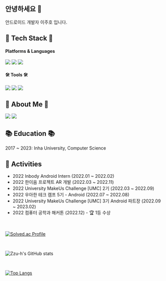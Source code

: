 ## 안녕하세요 🙌  

안드로이드 개발자 이주호 입니다.   


## 🌳 Tech Stack 🌳
#### Platforms & Languages

<img src="https://img.shields.io/badge/Android-3DDC84?style=for-the-badge&logo=Android&logoColor=white"/> <img src="https://img.shields.io/badge/JAVA-007396?style=for-the-badge&logo=java&logoColor=white"> <img src="https://img.shields.io/badge/Kotlin-7F52FF?style=for-the-badge&logo=Kotlin&logoColor=white">  

#### 🛠 Tools 🛠

<img src="https://img.shields.io/badge/Android Studio-3DDC84?style=for-the-badge&logo=AndroidStudio&logoColor=white"/> <img src="https://img.shields.io/badge/Git-F05032?style=for-the-badge&logo=Git&logoColor=white"/> <img src="https://img.shields.io/badge/Postman-FF6C37?style=for-the-badge&logo=Postman&logoColor=white"/>    

## 🐧 About Me 🐧
<a href="https://zzu-h.github.io/" target="_blank"><img src="https://img.shields.io/badge/Tech Blog-181717?style=flat-square&logo=Github&logoColor=white"/></a> 
<a href="mailto:juho7668@naver.com" target="_blank"><img src="https://img.shields.io/badge/-Mail-brightgreen"/></a>     

## 📚 Education 📚
2017 ~ 2023: Inha University, Computer Science

## 🫧 Activities
- 2022 Inbody Android Intern (2022.01 ~ 2022.02)
- 2022 한이음 프로젝트 AR 개발 (2022.03 ~ 2022.11)
- 2022 University MakeUs Challenge [UMC] 2기 (2022.03 ~ 2022.09)
- 2022 우아한 테크 캠프 5기 - Android (2022.07 ~ 2022.08)
- 2022 University MakeUs Challenge [UMC] 3기 Android 파트장 (2022.09 ~ 2023.02)
- 2022 컴퓨터 공학과 해커톤 (2022.12) - 🏆 1등 수상

<br>

[![Solved.ac Profile](http://mazassumnida.wtf/api/v2/generate_badge?boj=juho7785)](https://solved.ac/juho7785/)  

<br>

![Zzu-h's GitHub stats](https://github-readme-stats-ten-gilt.vercel.app/api?username=Zzu-h&show_icons=true&theme=radical)     

<br>

[![Top Langs](https://github-readme-stats-ten-gilt.vercel.app/api/top-langs/?username=Zzu-h&layout=compact)](https://github.com/anuraghazra/github-readme-stats)  